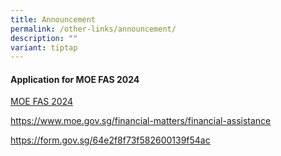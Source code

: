 ```yaml
---
title: Announcement
permalink: /other-links/announcement/
description: ""
variant: tiptap
---
```

<h4><strong>Application for MOE FAS 2024</strong></h4>
<p><a href="/files/MOE_FINANCIAL_ASSISTANCE_SCHEME__FAS__2024_ENGLISH.pdf" rel="noopener noreferrer nofollow" target="_blank">MOE FAS 2024</a>
</p>
<p><a href="https://www.moe.gov.sg/financial-matters/financial-assistance" rel="noopener noreferrer nofollow" target="_blank">https://www.moe.gov.sg/financial-matters/financial-assistance</a>
</p>
<p><a href="https://form.gov.sg/64e2f8f73f582600139f54ac" rel="noopener noreferrer nofollow" target="_blank">https://form.gov.sg/64e2f8f73f582600139f54ac</a>
</p>
<p></p>